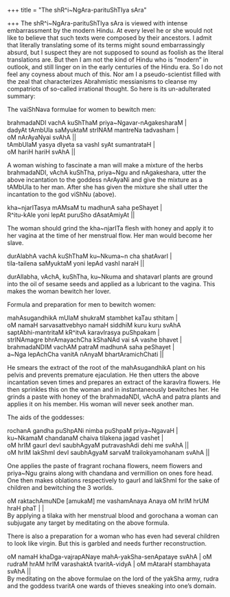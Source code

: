 +++
title = "The shR^i~NgAra-parituShTIya sAra"

+++
The shR^i\~NgAra-parituShTIya sAra is viewed with intense embarrassment
by the modern Hindu. At every level he or she would not like to believe
that such texts were composed by their ancestors. I admit that literally
translating some of its terms might sound embarrassingly absurd, but I
suspect they are not supposed to sound as foolish as the literal
translations are. But then I am not the kind of Hindu who is “modern” in
outlook, and still linger on in the early centuries of the Hindu era. So
I do not feel any coyness about much of this. Nor am I a
pseudo-scientist filled with the zeal that characterizes Abrahmistic
messianisms to cleanse my compatriots of so-called irrational thought.
So here is its un-adulterated summary:

The vaiShNava formulae for women to bewitch men:

brahmadaNDI vachA kuShThaM priya\~Ngavar-nAgakesharaM |   
dadyAt tAmbUla saMyuktaM strINAM mantreNa tadvasham |   
oM nArAyaNyai svAhA ||   
tAmbUlaM yasya dIyeta sa vashI syAt sumantrataH |  
oM hariH hariH svAhA ||

A woman wishing to fascinate a man will make a mixture of the herbs
brahmadaNDI, vAchA kuShTha, priya\~Ngu and nAgakeshara, utter the above
incantation to the goddess nArAyaNi and give the mixture as a tAMbUla to
her man. After she has given the mixture she shall utter the incantation
to the god viShNu (above).

kha\~njarITasya mAMsaM tu madhunA saha peShayet |  
R^itu-kAle yoni lepAt puruSho dAsatAmiyAt ||

The woman should grind the kha\~njarITa flesh with honey and apply it to
her vagina at the time of her menstrual flow. Her man would become her
slave.

durAlabhA vachA kuShThaM ku\~Nkuma\~n cha shatAvarI |  
tila-tailena saMyuktaM yoni lepAd vashI naraH ||

durAllabha, vAchA, kuShTha, ku\~Nkuma and shatavarI plants are ground
into the oil of sesame seeds and applied as a lubricant to the vagina.
This makes the woman bewitch her lover.

Formula and preparation for men to bewitch women:

mahAsugandhikA mUlaM shukraM stambhet kaTau sthitam |  
oM namaH sarvasattvebhyo namaH siddhiM kuru kuru svAhA   
saptAbhi-mantritaM kR^itvA karavIrasya puShpakam |  
strINAmagre bhrAmayachCha kShaNAd vai sA vashe bhavet |  
brahmadaNDIM vachAM patraM madhunA saha peShayet |  
a\~Nga lepAchCha vanitA nAnyaM bhartAramichChati ||

He smears the extract of the root of the mahAsugandhikA plant on his
pelvis and prevents premature ejaculation. He then utters the above
incantation seven times and prepares an extract of the karavIra flowers.
He then sprinkles this on the woman and in instantaneously bewitches
her. He grinds a paste with honey of the brahmadaNDI, vAchA and patra
plants and applies it on his member. His woman will never seek another
man.

The aids of the goddesses:

rochanA gandha puShpANi nimba puShpaM priya\~NgavaH |  
ku\~NkamaM chandanaM chaiva tilakena jagad vashet |  
oM hrIM gaurI devI saubhAgyaM putravashAdi dehi me svAhA ||  
oM hrIM lakShmI devI saubhAgyaM sarvaM trailokyamohanam svAhA ||

One applies the paste of fragrant rochana flowers, neem flowers and
priya\~Ngu grains along with chandana and vermillion on ones fore head.
One then makes oblations respectively to gaurI and lakShmI for the sake
of children and bewitching the 3 worlds.

oM raktachAmuNDe \[amukaM\] me vashamAnaya Anaya oM hrIM hrUM hraH phaT
| |  
By applying a tilaka with her menstrual blood and gorochana a woman can
subjugate any target by meditating on the above formula.

There is also a preparation for a woman who has even had several
children to look like virgin. But this is garbled and needs further
reconstruction.  
  
oM namaH khaDga-vajrapANaye mahA-yakSha-senApataye svAhA | oM rudraM
hrAM hrIM varashaktA tvaritA-vidyA | oM mAtaraH stambhayata svAhA ||   
By meditating on the above formulae on the lord of the yakSha army,
rudra and the goddess tvaritA one wards of thieves sneaking into one’s
domain.

